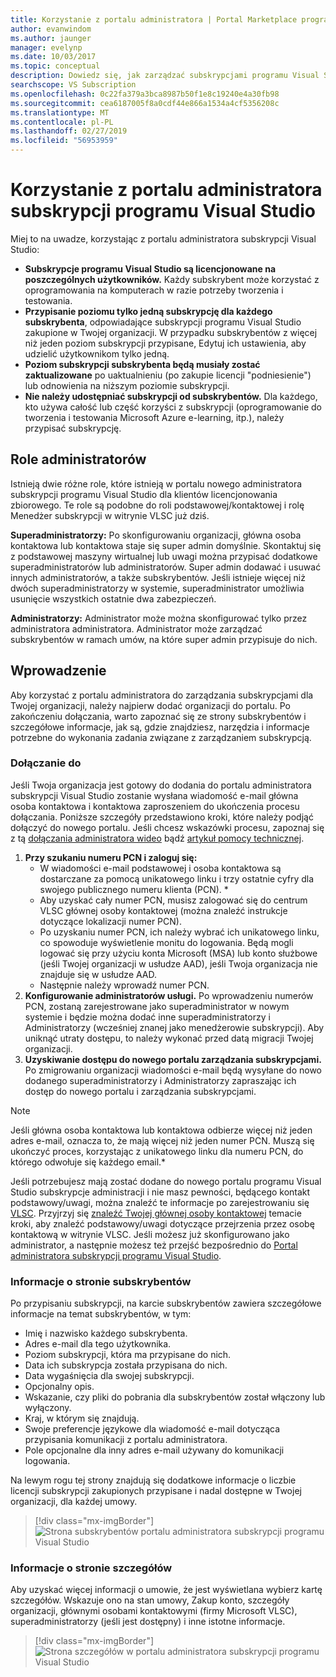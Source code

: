 ```yaml
---
title: Korzystanie z portalu administratora | Portal Marketplace programu Visual Studio
author: evanwindom
ms.author: jaunger
manager: evelynp
ms.date: 10/03/2017
ms.topic: conceptual
description: Dowiedz się, jak zarządzać subskrypcjami programu Visual Studio w organizacji za pomocą portalu administratora.
searchscope: VS Subscription
ms.openlocfilehash: 0c22fa379a3bca8987b50f1e8c19240e4a30fb98
ms.sourcegitcommit: cea6187005f8a0cdf44e866a1534a4cf5356208c
ms.translationtype: MT
ms.contentlocale: pl-PL
ms.lasthandoff: 02/27/2019
ms.locfileid: "56953959"
---
```

#  <a name="using-the-visual-studio-subscriptions-administrator-portal"></a>Korzystanie z portalu administratora subskrypcji programu Visual Studio

Miej to na uwadze, korzystając z portalu administratora subskrypcji Visual Studio:

- **Subskrypcje programu Visual Studio są licencjonowane na poszczególnych użytkowników.** Każdy subskrybent może korzystać z oprogramowania na komputerach w razie potrzeby tworzenia i testowania.
- **Przypisanie poziomu tylko jedną subskrypcję dla każdego subskrybenta**, odpowiadające subskrypcji programu Visual Studio zakupione w Twojej organizacji. W przypadku subskrybentów z więcej niż jeden poziom subskrypcji przypisane, Edytuj ich ustawienia, aby udzielić użytkownikom tylko jedną.
- **Poziom subskrypcji subskrybenta będą musiały zostać zaktualizowane** po uaktualnieniu (po zakupie licencji "podniesienie") lub odnowienia na niższym poziomie subskrypcji.
- **Nie należy udostępniać subskrypcji od subskrybentów.** Dla każdego, kto używa całość lub część korzyści z subskrypcji (oprogramowanie do tworzenia i testowania Microsoft Azure e-learning, itp.), należy przypisać subskrypcję.

## <a name="administrator-roles"></a>Role administratorów

Istnieją dwie różne role, które istnieją w portalu nowego administratora subskrypcji programu Visual Studio dla klientów licencjonowania zbiorowego. Te role są podobne do roli podstawowej/kontaktowej i rolę Menedżer subskrypcji w witrynie VLSC już dziś.

**Superadministratorzy:** Po skonfigurowaniu organizacji, główna osoba kontaktowa lub kontaktowa staje się super admin domyślnie. Skontaktuj się z podstawowej maszyny wirtualnej lub uwagi można przypisać dodatkowe superadministratorów lub administratorów. Super admin dodawać i usuwać innych administratorów, a także subskrybentów. Jeśli istnieje więcej niż dwóch superadministratorzy w systemie, superadministrator umożliwia usunięcie wszystkich ostatnie dwa zabezpieczeń.

**Administratorzy:** Administrator może można skonfigurować tylko przez administratora administratora. Administrator może zarządzać subskrybentów w ramach umów, na które super admin przypisuje do nich.

## <a name="getting-started"></a>Wprowadzenie

Aby korzystać z portalu administratora do zarządzania subskrypcjami dla Twojej organizacji, należy najpierw dodać organizacji do portalu.  Po zakończeniu dołączania, warto zapoznać się ze strony subskrybentów i szczegółowe informacje, jak są, gdzie znajdziesz, narzędzia i informacje potrzebne do wykonania zadania związane z zarządzaniem subskrypcją.

### <a name="onboarding"></a>Dołączanie do

Jeśli Twoja organizacja jest gotowy do dodania do portalu administratora subskrypcji Visual Studio zostanie wysłana wiadomość e-mail główna osoba kontaktowa i kontaktowa zaproszeniem do ukończenia procesu dołączania. Poniższe szczegóły przedstawiono kroki, które należy podjąć dołączyć do nowego portalu. Jeśli chcesz wskazówki procesu, zapoznaj się z tą [dołączania administratora wideo](https://channel9.msdn.com/Series/Visual-Studio-Subscriptions-Administration/Onboarding-your-organization-to-the-new-Visual-Studio-Subscription-Administration-Portal-and-setting) bądź [artykuł pomocy technicznej](https://support.microsoft.com/help/4013931/visual-studio-subscriptions-administrator-migration-process "procesu migracji administratora subskrypcje Studio Visual").

1. **Przy szukaniu numeru PCN i zaloguj się:**
    - W wiadomości e-mail podstawowej i osoba kontaktowa są dostarczane za pomocą unikatowego linku i trzy ostatnie cyfry dla swojego publicznego numeru klienta (PCN). * 
    - Aby uzyskać cały numer PCN, musisz zalogować się do centrum VLSC głównej osoby kontaktowej (można znaleźć instrukcje dotyczące lokalizacji numer PCN). 
    - Po uzyskaniu numer PCN, ich należy wybrać ich unikatowego linku, co spowoduje wyświetlenie monitu do logowania. Będą mogli logować się przy użyciu konta Microsoft (MSA) lub konto służbowe (jeśli Twojej organizacji w usłudze AAD), jeśli Twoja organizacja nie znajduje się w usłudze AAD. 
    - Następnie należy wprowadź numer PCN. 
2. **Konfigurowanie administratorów usługi.** Po wprowadzeniu numerów PCN, zostaną zarejestrowane jako superadministrator w nowym systemie i będzie można dodać inne superadministratorzy i Administratorzy (wcześniej znanej jako menedżerowie subskrypcji). Aby uniknąć utraty dostępu, to należy wykonać przed datą migracji Twojej organizacji. 
3. **Uzyskiwanie dostępu do nowego portalu zarządzania subskrypcjami.**  Po zmigrowaniu organizacji wiadomości e-mail będą wysyłane do nowo dodanego superadministratorzy i Administratorzy zapraszając ich dostęp do nowego portalu i zarządzania subskrypcjami.  

> [!NOTE]
> Jeśli główna osoba kontaktowa lub kontaktowa odbierze więcej niż jeden adres e-mail, oznacza to, że mają więcej niż jeden numer PCN. Muszą się ukończyć proces, korzystając z unikatowego linku dla numeru PCN, do którego odwołuje się każdego email.*

Jeśli potrzebujesz mają zostać dodane do nowego portalu programu Visual Studio subskrypcje administracji i nie masz pewności, będącego kontakt podstawowy/uwagi, można znaleźć te informacje po zarejestrowaniu się [VLSC](https://www.microsoft.com/Licensing/servicecenter/default.aspx). Przyjrzyj się [znaleźć Twojej głównej osoby kontaktowej](find-primary-contact.md) temacie kroki, aby znaleźć podstawowy/uwagi dotyczące przejrzenia przez osobę kontaktową w witrynie VLSC.
Jeśli możesz już skonfigurowano jako administrator, a następnie możesz też przejść bezpośrednio do [Portal administratora subskrypcji programu Visual Studio](https://manage.visualstudio.com).

### <a name="understanding-the-subscribers-page"></a>Informacje o stronie subskrybentów
Po przypisaniu subskrypcji, na karcie subskrybentów zawiera szczegółowe informacje na temat subskrybentów, w tym:
- Imię i nazwisko każdego subskrybenta.
- Adres e-mail dla tego użytkownika.
- Poziom subskrypcji, która ma przypisane do nich.
- Data ich subskrypcja została przypisana do nich.
- Data wygaśnięcia dla swojej subskrypcji.
- Opcjonalny opis.
- Wskazanie, czy pliki do pobrania dla subskrybentów został włączony lub wyłączony.
- Kraj, w którym się znajdują.
- Swoje preferencje językowe dla wiadomość e-mail dotycząca przypisania komunikacji z portalu administratora.
- Pole opcjonalne dla inny adres e-mail używany do komunikacji logowania.

Na lewym rogu tej strony znajdują się dodatkowe informacje o liczbie licencji subskrypcji zakupionych przypisane i nadal dostępne w Twojej organizacji, dla każdej umowy.
> [!div class="mx-imgBorder"]
> ![Strona subskrybentów portalu administratora subskrypcji programu Visual Studio](_img/using-admin-portal/subscribers-page.png)

### <a name="understanding-the-details-page"></a>Informacje o stronie szczegółów
Aby uzyskać więcej informacji o umowie, że jest wyświetlana wybierz kartę szczegółów. Wskazuje ono na stan umowy, Zakup konto, szczegóły organizacji, głównymi osobami kontaktowymi (firmy Microsoft VLSC), superadministratorzy (jeśli jest dostępny) i inne istotne informacje.
> [!div class="mx-imgBorder"]
> ![Strona szczegółów w portalu administratora subskrypcji programu Visual Studio](_img/using-admin-portal/details-page.png)

